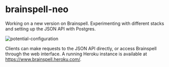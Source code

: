 # brainspell-neo
Working on a new version on Brainspell. Experimenting with different stacks and setting up the JSON API with Postgres.

![potential-configuration](https://cloud.githubusercontent.com/assets/7029855/19992170/d2a514dc-a1f8-11e6-94bc-f26eb1c4840d.png)

Clients can make requests to the JSON API directly, or access Brainspell through the web interface. A running Heroku instance is available at https://www.brainspell.heroku.com/.
